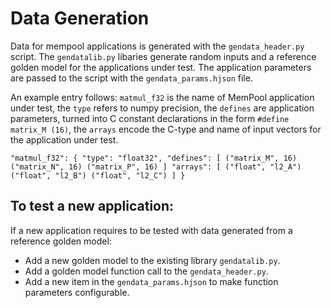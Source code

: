 # Data Generation

Data for mempool applications is generated with the `gendata_header.py` script.
The `gendatalib.py` libaries generate random inputs and a reference golden model for the applications under test.
The application parameters are passed to the script with the `gendata_params.hjson` file.

An example entry follows: `matmul_f32` is the name of MemPool application under test, the `type` refers to numpy precision, the `defines` are application parameters, turned into C constant declarations in the form `#define matrix_M (16)`, the `arrays` encode the C-type and name of input vectors for the application under test.

`
  "matmul_f32": {
    "type": "float32",
    "defines": [
      ("matrix_M", 16)
      ("matrix_N", 16)
      ("matrix_P", 16)
    ]
    "arrays": [
      ("float", "l2_A")
      ("float", "l2_B")
      ("float", "l2_C")
    ]
  }
`

## To test a new application:
If a new application requires to be tested with data generated from a reference golden model:
- Add a new golden model to the existing library `gendatalib.py`.
- Add a golden model function call to the `gendata_header.py`.
- Add a new item in the `gendata_params.hjson` to make function parameters configurable.
